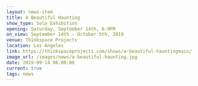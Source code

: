 ```yaml
---
layout: news-item
title: A Beautiful Haunting
show_type: Solo Exhibition
opening: Saturday, September 14th, 6-9PM
on_view: September 14th - October 5th, 2019
venue: Thinkspace Projects
location: Los Angeles
link: https://thinkspaceprojects.com/shows/a-beautiful-hauntingmain/
image_url: /images/news/a-beautiful-haunting.jpg
date: 2019-09-14 06:00:00
current: true
tags: news
---
```

